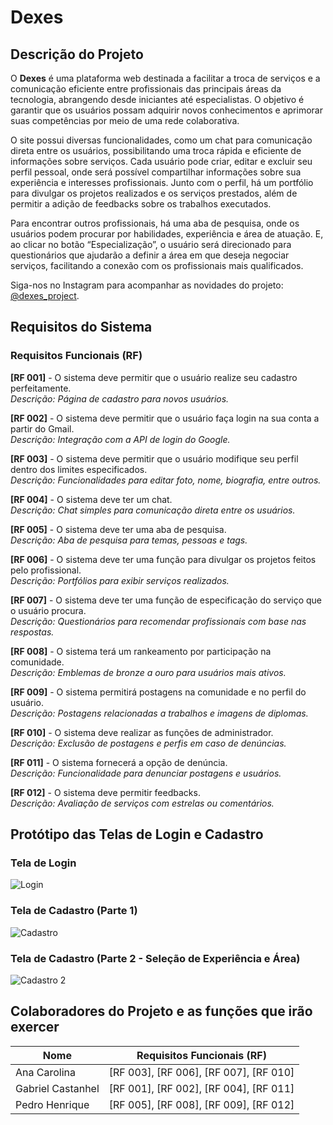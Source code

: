 # Dexes

## Descrição do Projeto

O **Dexes** é uma plataforma web destinada a facilitar a troca de serviços e a comunicação eficiente entre profissionais das principais áreas da tecnologia, abrangendo desde iniciantes até especialistas. O objetivo é garantir que os usuários possam adquirir novos conhecimentos e aprimorar suas competências por meio de uma rede colaborativa.

O site possui diversas funcionalidades, como um chat para comunicação direta entre os usuários, possibilitando uma troca rápida e eficiente de informações sobre serviços. Cada usuário pode criar, editar e excluir seu perfil pessoal, onde será possível compartilhar informações sobre sua experiência e interesses profissionais. Junto com o perfil, há um portfólio para divulgar os projetos realizados e os serviços prestados, além de permitir a adição de feedbacks sobre os trabalhos executados.

Para encontrar outros profissionais, há uma aba de pesquisa, onde os usuários podem procurar por habilidades, experiência e área de atuação. E, ao clicar no botão “Especialização”, o usuário será direcionado para questionários que ajudarão a definir a área em que deseja negociar serviços, facilitando a conexão com os profissionais mais qualificados.

Siga-nos no Instagram para acompanhar as novidades do projeto: [@dexes_project](https://www.instagram.com/dexes_project?igsh=MXg1NzM1cG9icDRwMA==).

## Requisitos do Sistema

### Requisitos Funcionais (RF)

 **[RF 001]** - O sistema deve permitir que o usuário realize seu cadastro perfeitamente.  
  *Descrição: Página de cadastro para novos usuários.*

  **[RF 002]** - O sistema deve permitir que o usuário faça login na sua conta a partir do Gmail.  
  *Descrição: Integração com a API de login do Google.*

 **[RF 003]** - O sistema deve permitir que o usuário modifique seu perfil dentro dos limites especificados.  
  *Descrição: Funcionalidades para editar foto, nome, biografia, entre outros.*

  **[RF 004]** - O sistema deve ter um chat.  
  *Descrição: Chat simples para comunicação direta entre os usuários.*

  **[RF 005]** - O sistema deve ter uma aba de pesquisa.  
  *Descrição: Aba de pesquisa para temas, pessoas e tags.*

 **[RF 006]** - O sistema deve ter uma função para divulgar os projetos feitos pelo profissional.  
  *Descrição: Portfólios para exibir serviços realizados.*

 **[RF 007]** - O sistema deve ter uma função de especificação do serviço que o usuário procura.  
  *Descrição: Questionários para recomendar profissionais com base nas respostas.*

 **[RF 008]** - O sistema terá um rankeamento por participação na comunidade.  
  *Descrição: Emblemas de bronze a ouro para usuários mais ativos.*

  **[RF 009]** - O sistema permitirá postagens na comunidade e no perfil do usuário.  
  *Descrição: Postagens relacionadas a trabalhos e imagens de diplomas.*

 **[RF 010]** - O sistema deve realizar as funções de administrador.  
  *Descrição: Exclusão de postagens e perfis em caso de denúncias.*

 **[RF 011]** - O sistema fornecerá a opção de denúncia.  
  *Descrição: Funcionalidade para denunciar postagens e usuários.*

 **[RF 012]** - O sistema deve permitir feedbacks.  
  *Descrição: Avaliação de serviços com estrelas ou comentários.*

## Protótipo das Telas de Login e Cadastro

### Tela de Login
![Login](Login.png)

### Tela de Cadastro (Parte 1)
![Cadastro](Cadastro.png)

### Tela de Cadastro (Parte 2 - Seleção de Experiência e Área)
![Cadastro 2](Cadastro_2.png)

## Colaboradores do Projeto e as funções que irão exercer

| Nome             | Requisitos Funcionais (RF)                     |
|------------------|--------------------------------------------|
| Ana Carolina     | [RF 003], [RF 006], [RF 007], [RF 010]    |
| Gabriel Castanhel| [RF 001], [RF 002], [RF 004], [RF 011]    |
| Pedro Henrique   | [RF 005], [RF 008], [RF 009], [RF 012]    |
